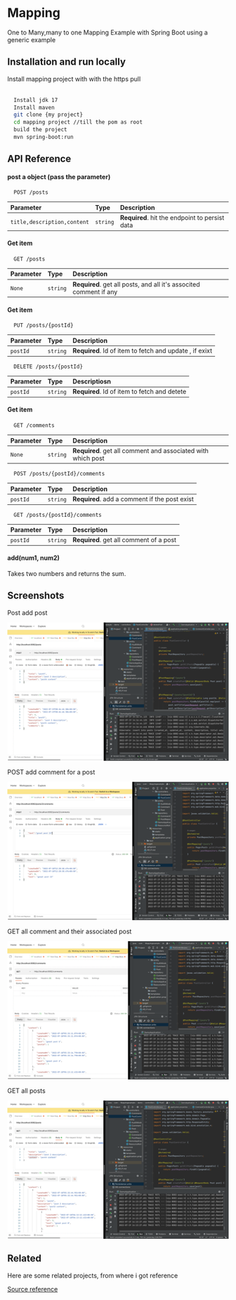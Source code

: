
# Mapping

One to Many,many to one Mapping Example with Spring Boot using a generic example


## Installation and run locally

Install mapping project with with the https pull

```bash
  
  Install jdk 17
  Install maven
  git clone {my project}
  cd mapping project //till the pom as root
  build the project
  mvn spring-boot:run


```
    
## API Reference

#### post a object (pass the parameter)

```http
  POST /posts
```

| Parameter | Type     | Description                |
| :-------- | :------- | :------------------------- |
| `title,description,content` | `string` | **Required**. hit the endpoint to persist data |

#### Get item

```http
  GET /posts
```

| Parameter | Type     | Description                |
| :-------- | :------- | :------------------------- |
| `None` | `string` | **Required**. get all posts, and all it's associted comment if any |

#### Get item


```http
  PUT /posts/{postId}
```

| Parameter | Type     | Description                       |
| :-------- | :------- | :-------------------------------- |
| `postId`      | `string` | **Required**. Id of item to fetch and update , if exixt |

```http
  DELETE /posts/{postId}
```

| Parameter | Type     | Descriptiosn                       |
| :-------- | :------- | :-------------------------------- |
| `postId`      | `string` | **Required**. Id of item to fetch and detete |
#### Get item

```http
  GET /comments
```

| Parameter | Type     | Description                |
| :-------- | :------- | :------------------------- |
| `None` | `string` | **Required**. get all comment and associated with which post |

```http
  POST /posts/{postId}/comments
```

| Parameter | Type     | Description                |
| :-------- | :------- | :------------------------- |
| `postId` | `string` | **Required**. add a comment if the post exist |



```http
  GET /posts/{postId}/comments
```

| Parameter | Type     | Description                |
| :-------- | :------- | :------------------------- |
| `postId` | `string` | **Required**. get all comment of a post |


#### add(num1, num2)

Takes two numbers and returns the sum.


## Screenshots
 Post add post

![App Screenshot](https://raw.githubusercontent.com/soumen72/mapping/master/images/Screenshot%202022-07-19%20at%202.16.56%20PM.png)

POST add comment for a post

![App Screenshot](https://raw.githubusercontent.com/soumen72/mapping/master/images/Screenshot%202022-07-19%20at%202.14.19%20PM.png)

GET all comment and their associated post

![App Screenshot](https://raw.githubusercontent.com/soumen72/mapping/master/images/Screenshot%202022-07-19%20at%202.14.30%20PM.png)


GET all posts

![App Screenshot](https://raw.githubusercontent.com/soumen72/mapping/master/images/Screenshot%202022-07-19%20at%202.13.46%20PM.png)


## Related

Here are some related projects, from where i got reference

[Source reference](https://www.callicoder.com/hibernate-spring-boot-jpa-one-to-many-mapping-example/)

